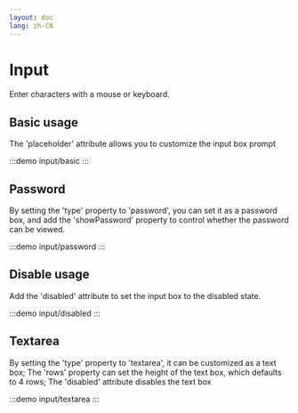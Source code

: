 ```yaml
---
layout: doc
lang: zh-CN
---
```


# Input

Enter characters with a mouse or keyboard.

## Basic usage

The 'placeholder' attribute allows you to customize the input box prompt

:::demo
input/basic
:::

## Password

By setting the 'type' property to 'password', you can set it as a password box, and add the 'showPassword' property to control whether the password can be viewed.

:::demo
input/password
:::

## Disable usage

Add the 'disabled' attribute to set the input box to the disabled state.

:::demo
input/disabled
:::

## Textarea

By setting the 'type' property to 'textarea', it can be customized as a text box; The 'rows' property can set the height of the text box, which defaults to 4 rows; The 'disabled' attribute disables the text box

:::demo
input/textarea
:::
